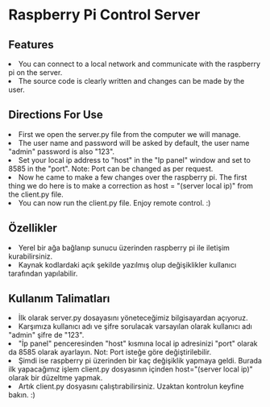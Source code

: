 <h1>
  Raspberry Pi Control Server
  </h1>

<h2>
  Features
  </h2>  
  
<p>
  <li>You can connect to a local network and communicate with the raspberry pi on the server.
  </li>
  <li>The source code is clearly written and changes can be made by the user.
  </li>
  </p>
<h2>
Directions For Use
</h2>
<p>
  <li>First we open the server.py file from the computer we will manage.</li>
  <li>The user name and password will be asked by default, the user name "admin" password is also "123".</li>
  <li>
Set your local ip address to "host" in the "Ip panel" window and set to 8585 in the "port". Note: Port can be changed as per request.</li>
  <li>
Now he came to make a few changes over the raspberry pi. The first thing we do here is to make a correction as host = "(server local ip)" from the client.py file.</li>
  <li>You can now run the client.py file. Enjoy remote control. :)</li>
</p>
<h2>
  Özellikler
  </h2>  
  
<p>
  <li>Yerel bir ağa bağlanıp sunucu üzerinden raspberry pi ile iletişim kurabilirsiniz.
  </li>
  <li>Kaynak kodlardaki açık şekilde yazılmış olup değişiklikler kullanıcı tarafından yapılabilir.
  </li>
  </p>
<h2>
Kullanım Talimatları
</h2>
<p>
  <li>İlk olarak server.py dosayasını yöneteceğimiz bilgisayardan açıyoruz.</li>
  <li>Karşımıza kullanıcı adı ve şifre sorulacak varsayılan olarak kullanıcı adı "admin" şifre de "123". </li>
  <li>
"İp panel" penceresinden "host" kısmına local ip adresinizi "port" olarak da 8585 olarak ayarlayın. Not: Port isteğe göre değiştirilebilir.</li>
  <li>
Şimdi ise raspberry pi üzerinden bir kaç değişiklik yapmaya geldi. Burada ilk yapacağımız işlem client.py dosyasının içinden host="(server local ip)" olarak bir düzeltme yapmak.</li>
  <li>Artık client.py dosyasını çalıştırabilirsiniz. Uzaktan kontrolun keyfine bakın. :)</li>
</p>


